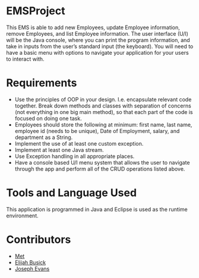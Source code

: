 # EMSProject
This EMS is able to add new Employees, update Employee information, remove Employees, and list Employee information. The
user interface (U/I) will be the Java console, where you can print the program information, and take in inputs from the user’s standard input (the
keyboard). You will need to have a basic menu with options to navigate your application for your users to interact with.
# Requirements
- Use the principles of OOP in your design. I.e. encapsulate relevant code together.  Break down methods and classes with separation of concerns (not
  everything in one big main method), so that each part of the code is focused on doing one task.
- Employees should store the following at minimum: first name, last name, employee id (needs to be unique), Date of Employment, salary, and
  department as a String.
- Implement the use of at least one custom exception.
- Implement at least one Java stream.
- Use Exception handling in all appropriate places.
- Have a console based U/I menu system that allows the user to navigate through the app and perform all of the CRUD operations listed above.
# Tools and Language Used
This application is programmed in Java and Eclipse is used as the runtime environment.
# Contributors
- [Met](https://github.com/metafework)
- [Elijah Busick](https://github.com/Elijahb22)
- [Joseph Evans](https://github.com/jeje1197)
